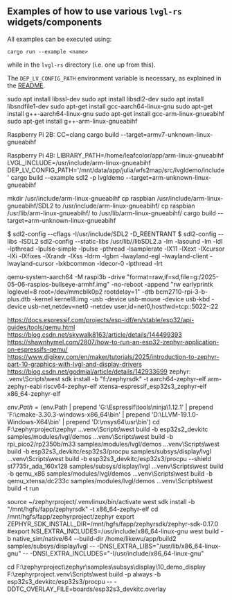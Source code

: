 ## Examples of how to use various  `lvgl-rs` widgets/components

All examples can be executed using:
```shell
cargo run --example <name>
```
while in the `lvgl-rs` directory (i.e. one up from this).

The `DEP_LV_CONFIG_PATH` environment variable is necessary, as explained in the [README](../README.md).


sudo apt install libssl-dev
sudo apt install libsdl2-dev
sudo apt install libsndfile1-dev
sudo apt-get install gcc-aarch64-linux-gnu
sudo apt-get install g++-aarch64-linux-gnu
sudo apt-get install gcc-arm-linux-gnueabihf
sudo apt-get install g++-arm-linux-gnueabihf

Raspberry Pi 2B:
CC=clang cargo build --target=armv7-unknown-linux-gnueabihf

Raspberry Pi 4B:
LIBRARY_PATH=/home/leafcolor/app/arm-linux-gnueabihf LVGL_INCLUDE=/usr/include/arm-linux-gnueabihf DEP_LV_CONFIG_PATH='/mnt/data/app/julia/wfs2map/src/lvgldemo/include' cargo build --example sdl2 -p lvgldemo --target=arm-unknown-linux-gnueabihf

mkdir /usr/include/arm-linux-gnueabihf
cp raspbian /usr/include/arm-linux-gnueabihf/SDL2 to /usr/include/arm-linux-gnueabihf/
cp raspbian /usr/lib/arm-linux-gnueabihf/ to /usr/lib/arm-linux-gnueabihf/
cargo build --target=arm-unknown-linux-gnueabihf


$ sdl2-config --cflags
-I/usr/include/SDL2 -D_REENTRANT
$ sdl2-config --libs
-lSDL2
sdl2-config --static-libs
/usr/lib//libSDL2.a -lm -lasound -lm -ldl -lpthread -lpulse-simple -lpulse -pthread -lsamplerate -lX11 -lXext -lXcursor -lXi -lXfixes -lXrandr -lXss -ldrm -lgbm -lwayland-egl -lwayland-client -lwayland-cursor -lxkbcommon -ldecor-0 -lpthread -lrt


qemu-system-aarch64 -M raspi3b -drive "format=raw,if=sd,file=g:/2025-05-06-raspios-bullseye-armhf.img" -no-reboot -append "rw earlyprintk loglevel=8 root=/dev/mmcblk0p2 rootdelay=1" -dtb bcm2710-rpi-3-b-plus.dtb -kernel kernel8.img -usb -device usb-mouse -device usb-kbd -device usb-net,netdev=net0 -netdev user,id=net0,hostfwd=tcp::5022-:22



https://docs.espressif.com/projects/esp-idf/en/stable/esp32/api-guides/tools/qemu.html
https://blog.csdn.net/skywalk8163/article/details/144499393
https://shawnhymel.com/2807/how-to-run-an-esp32-zephyr-application-on-espressifs-qemu/
https://www.digikey.com/en/maker/tutorials/2025/introduction-to-zephyr-part-10-graphics-with-lvgl-and-display-drivers
https://blog.csdn.net/godmial/article/details/142933699
zephyr:
.venv\Scripts\west sdk install -b "f:/zephyrsdk" -t aarch64-zephyr-elf arm-zephyr-eabi riscv64-zephyr-elf xtensa-espressif_esp32s3_zephyr-elf x86_64-zephyr-elf

$env.Path = ($env.Path | prepend 'G:\Espressif\tools\ninja\1.12.1' | prepend 'F:\cmake-3.30.3-windows-x86_64\bin' | prepend 'D:\LLVM-19.1.0-Windows-X64\bin' | prepend 'D:\msys64\usr\bin')
cd F:\zephyrproject\zephyr
..\.venv\Scripts\west build -b esp32s2_devkitc samples/modules/lvgl/demos
..\.venv\Scripts\west build -b rpi_pico2/rp2350b/m33 samples/modules/lvgl/demos
..\.venv\Scripts\west build -b esp32s3_devkitc/esp32s3/procpu samples/subsys/display/lvgl
..\.venv\Scripts\west build -b esp32s3_devkitc/esp32s3/procpu --shield st7735r_ada_160x128 samples/subsys/display/lvgl
..\.venv\Scripts\west build -b qemu_x86 samples/modules/lvgl/demos
..\.venv\Scripts\west build -b qemu_xtensa/dc233c samples/modules/lvgl/demos
..\.venv\Scripts\west build -t run


source ~/zephyrproject/.venvlinux/bin/activate
west sdk install -b "/mnt/hgfs/fapp/zephyrsdk" -t x86_64-zephyr-elf
cd /mnt/hgfs/fapp/zephyrproject/zephyr
export ZEPHYR_SDK_INSTALL_DIR=/mnt/hgfs/fapp/zephyrsdk/zephyr-sdk-0.17.0
#export NSI_EXTRA_INCLUDES=/usr/include/x86_64-linux-gnu
west build -b native_sim/native/64 --build-dir /home/likewu/app/build2 samples/subsys/display/lvgl
 -- -DNSI_EXTRA_LIBS="/usr/lib/x86_64-linux-gnu"
 -- -DNSI_EXTRA_INCLUDES="-I/usr/include/x86_64-linux-gnu"

cd F:\zephyrproject\zephyr\samples\subsys\display\10_demo_display
F:\zephyrproject\.venv\Scripts\west build -p always -b esp32s3_devkitc/esp32s3/procpu -- -DDTC_OVERLAY_FILE=boards/esp32s3_devkitc.overlay